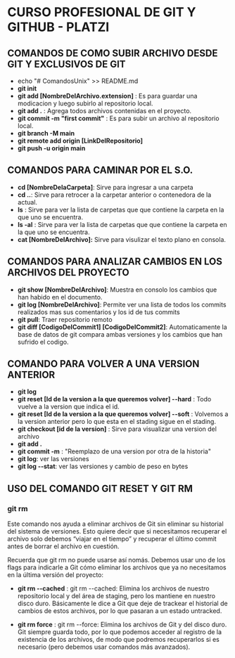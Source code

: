# CURSO PROFESIONAL DE GIT Y GITHUB - PLATZI

## COMANDOS DE COMO SUBIR ARCHIVO DESDE GIT Y EXCLUSIVOS DE GIT
- echo "# ComandosUnix" >> README.md
- **git init**
- **git add [NombreDelArchivo.extension]** : Es para guardar una modicacion y luego subirlo al repositorio local. 
- **git add .** : Agrega todos archivos contenidas en el proyecto.
- **git commit -m "first commit"** : Es para subir un archivo al repositorio local.
- **git branch -M main**
- **git remote add origin [LinkDelRepositorio]**
- **git push -u origin main**

## COMANDOS PARA CAMINAR POR EL S.O.
- **cd [NombreDelaCarpeta]**: Sirve para ingresar a una carpeta
- **cd ..**: Sirve para retrocer a la carpetar anterior o contenedora de la actual.
- **ls** : Sirve para ver la lista de carpetas que que contiene la carpeta en la que uno se encuentra.
- **ls -al** : Sirve para ver la lista de carpetas que que contiene la carpeta en la que uno se encuentra.
- **cat [NombreDelArchivo]:** Sirve para visulizar el texto plano en consola.

## COMANDOS PARA ANALIZAR CAMBIOS EN LOS ARCHIVOS DEL PROYECTO
- **git show [NombreDelArchivo]**: Muestra en consolo los cambios que han habido en el documento.
- **git log [NombreDelArchivo]**: Permite ver una lista de todos los commits realizados mas sus comentarios y los id de tus commits
- **git pull**: Traer repositorio remoto
- **git diff [CodigoDelCommit1] [CodigoDelCommit2]**: Automaticamente la base de datos de git compara ambas versiones y los cambios que han sufrido el codigo.

## COMANDO PARA VOLVER A UNA VERSION ANTERIOR
- **git log**
- **git reset [Id de la version a la que queremos volver] --hard** : Todo vuelve a la version que indica el id.
- **git reset [Id de la version a la que queremos volver] --soft** : Volvemos a la version anterior pero lo que esta en el stading sigue en el stading.
- **git checkout [id de la version]** : Sirve para visualizar una version del archivo
- **git add .**
- **git commit -m** : "Reemplazo de una version por otra de la historia"
- **git log**: ver las versiones
- **git log --stat**: ver las versiones y cambio de peso en bytes

## USO DEL COMANDO GIT RESET Y GIT RM
### git rm
Este comando nos ayuda a eliminar archivos de Git sin eliminar su historial del sistema de versiones. Esto quiere decir que si necesitamos recuperar el archivo solo debemos “viajar en el tiempo” y recuperar el último commit antes de borrar el archivo en cuestión.

Recuerda que git rm no puede usarse así nomás. Debemos usar uno de los flags para indicarle a Git cómo eliminar los archivos que ya no necesitamos en la última versión del proyecto:

- **git rm --cached** : git rm --cached: Elimina los archivos de nuestro repositorio local y del área de staging, pero los mantiene en nuestro disco duro. Básicamente le dice a Git que deje de trackear el historial de cambios de estos archivos, por lo que pasaran a un estado untracked.

- **git rm force** : git rm --force: Elimina los archivos de Git y del disco duro. Git siempre guarda todo, por lo que podemos acceder al registro de la existencia de los archivos, de modo que podremos recuperarlos si es necesario (pero debemos usar comandos más avanzados).



